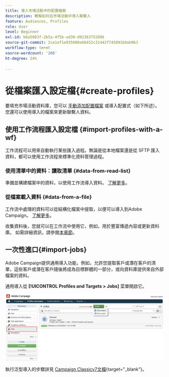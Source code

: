 ```yaml
---
title: 導入市場活動中的配置檔案
description: 瞭解如何在市場活動中導入聯繫人
feature: Audiences, Profiles
role: User
level: Beginner
exl-id: b6a5083f-2b5a-4f5b-ad30-d91363752896
source-git-commit: 2ce1ef1e935080a66452c31442f745891b9ab9b3
workflow-type: tm+mt
source-wordcount: '266'
ht-degree: 24%

---
```


# 從檔案匯入設定檔{#create-profiles}

要填充市場活動資料庫，您可以 [手動添加配置檔案](create-profiles.md) 或導入配置式（如下所述）。 您還可以使用導入的檔案來更新聯繫人資料。

## 使用工作流程匯入設定檔 {#import-profiles-with-a-wf}

工作流程可以用來自動執行某些匯入過程。無論是從本地檔案還是從 SFTP 匯入資料，都可以使用工作流程來標準化資料管理過程。

### 使用清單中的資料：讀取清單 {#data-from-read-list}

準備並構建檔案中的資料，以使用工作流導入資料。 [了解更多](https://experienceleague.adobe.com/docs/campaign/automation/workflows/wf-activities/targeting-activities/read-list.html)。

### 從檔案載入資料 {#data-from-a-file}

工作流中處理的資料可以從結構化檔案中提取，以便可以導入到Adobe Campaign。 [了解更多](https://experienceleague.adobe.com/docs/campaign/automation/workflows/wf-activities/action-activities/data-loading--file-.html)。

收集資料後，您就可以在工作流中使用它，例如，用於豐富傳遞內容或更新資料庫。 如需詳細資訊，請參閱[本章節](https://experienceleague.adobe.com/docs/campaign/automation/workflows/introduction/use-workflow-data.html)。

## 一次性進口{#import-jobs}

Adobe Campaign提供通用導入功能，例如，允許您提取客戶或潛在客戶的清單，這些客戶或潛在客戶隨後將成為目標群體的一部分，或向資料庫提供來自外部檔案的資料。

通用導入從 **[!UICONTROL Profiles and Targets > Jobs]** 菜單開啟它。

![](assets/new-import-job.png)

執行泛型導入的步驟詳見 [Campaign Classicv7文檔](https://experienceleague.adobe.com/docs/campaign-classic/using/getting-started/importing-and-exporting-data/generic-imports-exports/about-generic-imports-exports.html?lang=zh-Hant){target="_blank"}。

